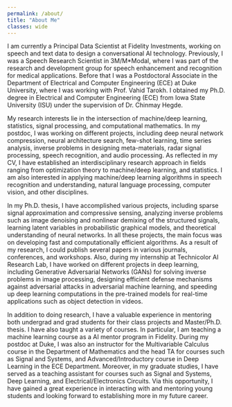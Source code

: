 ```yaml
---
permalink: /about/
title: "About Me"
classes: wide
---
```


I am currently a Principal Data Scientist at Fidelity Investments, working on speech and text data to design a conversational
AI technology. Previously, I was a Speech Research Scientist in 3M/M*Modal, where I was part of the research and development group for speech enhancement and recognition for medical applications. Before that 
I was a Postdoctoral Associate in the Department of Electrical and Computer
Engineering (ECE) at Duke University, where I was working with Prof. Vahid Tarokh. I obtained my
Ph.D. degree in Electrical and Computer Engineering (ECE) from Iowa State University (ISU) under the
supervision of Dr. Chinmay Hegde.

My research interests lie in the intersection of machine/deep learning, statistics, signal processing, and
computational mathematics. In my postdoc, I was working on different projects, including deep neural
network compression, neural architecture search, few-shot learning, time series analysis, inverse problems
in designing meta-materials, radar signal processing, speech recognition, and audio processing. As reflected
in my CV, I have established an interdisciplinary research approach in fields ranging from optimization
theory to machine/deep learning, and statistics. I am also interested in applying machine/deep learning
algorithms in speech recognition and understanding, natural language processing, computer vision, and other disciplines.

In my Ph.D. thesis, I have accomplished various projects, including sparse signal approximation
and compressive sensing, analyzing inverse problems such as image denoising and nonlinear demixing
of the structured signals, learning latent variables in probabilistic graphical models, and theoretical
understanding of neural networks. In all these projects, the main focus was on developing fast and
computationally efficient algorithms. As a result of my research, I could publish several papers in various
journals, conferences, and workshops. Also, during my internship at Technicolor AI Research Lab, I have
worked on different projects in deep learning, including Generative Adversarial Networks (GANs) for
solving inverse problems in image processing, designing efficient defense mechanisms against adversarial
attacks in adversarial machine learning, and speeding up deep learning computations in the pre-trained
models for real-time applications such as object detection in videos.

In addition to doing research, I have a valuable experience in mentoring both undergrad and grad students
for their class projects and Master/Ph.D. thesis. I have also taught a variety of courses. In particular, 
I am teaching a machine learning course as a AI mentor program in Fidelity. During my postdoc at Duke, I was also an instructor for the Multivariable Calculus course in the Department of Mathematics and the head TA for courses such as Signal and Systems, and Advanced/Introductory
course in Deep Learning in the ECE Department. Moreover, in my graduate studies, I have served as
a teaching assistant for courses such as Signal and Systems, Deep Learning, and Electrical/Electronics
Circuits. Via this opportunity, I have gained a great experience in interacting with and mentoring young
students and looking forward to establishing more in my future career.
